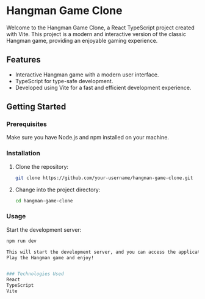 # Hangman Game Clone

Welcome to the Hangman Game Clone, a React TypeScript project created with Vite. This project is a modern and interactive version of the classic Hangman game, providing an enjoyable gaming experience.

## Features

- Interactive Hangman game with a modern user interface.
- TypeScript for type-safe development.
- Developed using Vite for a fast and efficient development experience.

## Getting Started

### Prerequisites

Make sure you have Node.js and npm installed on your machine.

### Installation

1. Clone the repository:

   ```bash
   git clone https://github.com/your-username/hangman-game-clone.git

2. Change into the project directory:

   ```bash
   cd hangman-game-clone

### Usage
Start the development server:

   ```bash
   npm run dev

This will start the development server, and you can access the application at http://localhost:3000 or http://localhost:5173/.
Play the Hangman game and enjoy!


### Technologies Used
React
TypeScript
Vite